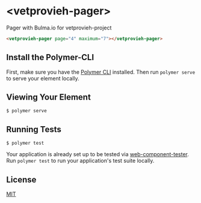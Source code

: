 # \<vetprovieh-pager\>

Pager with Bulma.io for vetprovieh-project

<!-- 
  The next comment block is used by webcomponents.org to enable inline demo.
  Visit https://www.webcomponents.org/publish for more details.
-->
<!--
```
<custom-element-demo>
  <template>
    <script src="../webcomponentsjs/webcomponents-loader.js"></script>
    <link rel="import" href="vetprovieh-pager.html">
    <next-code-block></next-code-block>
  </template>
</custom-element-demo>
```
-->
```html
<vetprovieh-pager page="4" maximum="7"></vetprovieh-pager>
```

## Install the Polymer-CLI

First, make sure you have the [Polymer CLI](https://www.npmjs.com/package/polymer-cli) installed. Then run `polymer serve` to serve your element locally.

## Viewing Your Element

```
$ polymer serve
```

## Running Tests

```
$ polymer test
```

Your application is already set up to be tested via [web-component-tester](https://github.com/Polymer/web-component-tester). Run `polymer test` to run your application's test suite locally.

## License

[MIT](https://opensource.org/licenses/MIT)